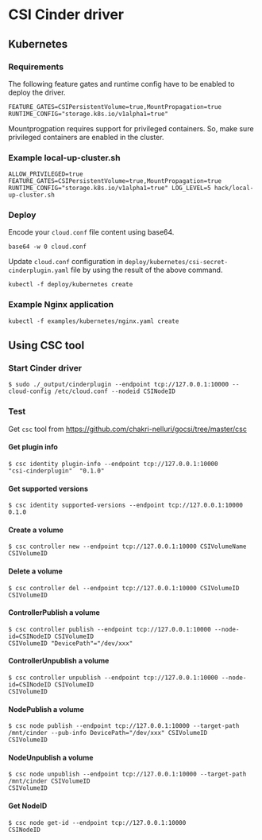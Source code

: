 # CSI Cinder driver

## Kubernetes

### Requirements

The following feature gates and runtime config have to be enabled to deploy the driver.

```
FEATURE_GATES=CSIPersistentVolume=true,MountPropagation=true
RUNTIME_CONFIG="storage.k8s.io/v1alpha1=true"
```

Mountprogpation requires support for privileged containers. So, make sure privileged containers are enabled in the cluster.

### Example local-up-cluster.sh

```ALLOW_PRIVILEGED=true FEATURE_GATES=CSIPersistentVolume=true,MountPropagation=true RUNTIME_CONFIG="storage.k8s.io/v1alpha1=true" LOG_LEVEL=5 hack/local-up-cluster.sh```

### Deploy

Encode your ```cloud.conf``` file content using base64.

```base64 -w 0 cloud.conf```

Update ```cloud.conf``` configuration in ```deploy/kubernetes/csi-secret-cinderplugin.yaml``` file
by using the result of the above command.

```kubectl -f deploy/kubernetes create```

### Example Nginx application

```kubectl -f examples/kubernetes/nginx.yaml create```

## Using CSC tool

### Start Cinder driver
```
$ sudo ./_output/cinderplugin --endpoint tcp://127.0.0.1:10000 --cloud-config /etc/cloud.conf --nodeid CSINodeID
```

### Test
Get ```csc``` tool from https://github.com/chakri-nelluri/gocsi/tree/master/csc

#### Get plugin info
```
$ csc identity plugin-info --endpoint tcp://127.0.0.1:10000
"csi-cinderplugin"	"0.1.0"
```

#### Get supported versions
```
$ csc identity supported-versions --endpoint tcp://127.0.0.1:10000
0.1.0
```

#### Create a volume
```
$ csc controller new --endpoint tcp://127.0.0.1:10000 CSIVolumeName
CSIVolumeID
```

#### Delete a volume
```
$ csc controller del --endpoint tcp://127.0.0.1:10000 CSIVolumeID
CSIVolumeID
```

#### ControllerPublish a volume
```
$ csc controller publish --endpoint tcp://127.0.0.1:10000 --node-id=CSINodeID CSIVolumeID
CSIVolumeID	"DevicePath"="/dev/xxx"
```

#### ControllerUnpublish a volume
```
$ csc controller unpublish --endpoint tcp://127.0.0.1:10000 --node-id=CSINodeID CSIVolumeID
CSIVolumeID
```

#### NodePublish a volume
```
$ csc node publish --endpoint tcp://127.0.0.1:10000 --target-path /mnt/cinder --pub-info DevicePath="/dev/xxx" CSIVolumeID
CSIVolumeID
```

#### NodeUnpublish a volume
```
$ csc node unpublish --endpoint tcp://127.0.0.1:10000 --target-path /mnt/cinder CSIVolumeID
CSIVolumeID
```

#### Get NodeID
```
$ csc node get-id --endpoint tcp://127.0.0.1:10000
CSINodeID
```
